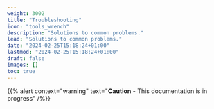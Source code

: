 ```yaml
---
weight: 3002
title: "Troubleshooting"
icon: "tools_wrench"
description: "Solutions to common problems."
lead: "Solutions to common problems."
date: "2024-02-25T15:18:24+01:00"
lastmod: "2024-02-25T15:18:24+01:00"
draft: false
images: []
toc: true
---
```


{{% alert context="warning" text="**Caution** - This documentation is in progress" /%}}
